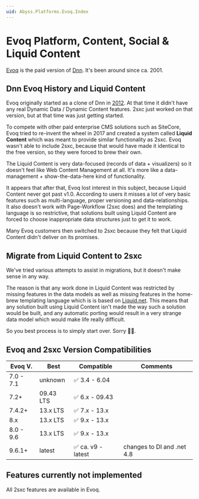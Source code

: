 ```yaml
---
uid: Abyss.Platforms.Evoq.Index
---
```


<!-- <img src="~/assets/features/platform-dnn.svg" width="100%"> -->

# Evoq Platform, Content, Social & Liquid Content

[Evoq](https://www.dnnsoftware.com/) is the paid version of [Dnn](xref:Abyss.Platforms.Dnn.Index).
It's been around since ca. 2001.

## Dnn Evoq History and Liquid Content

Evoq originally started as a clone of Dnn in [2012](https://www.dnnsoftware.com/DOCS/developers/product-versions.html).
At that time it didn't have any real Dynamic Data / Dynamic Content features.
2sxc just worked on that version, but at that time was just getting started.

To compete with other paid enterprise CMS solutions such as SiteCore,
Evoq tried to re-invent the wheel in 2017 and created a system called **Liquid Content**
which was meant to provide similar functionality as 2sxc.
Evoq wasn't able to include 2sxc, because that would have made it identical to the free version,
so they were forced to brew their own.

The Liquid Content is very data-focused (records of data + visualizers) so it doesn't feel like Web Content Management at all.
It's more like a data-management + show-the-data-here kind of functionality.

It appears that after that, Evoq lost interest in this subject, because Liquid Content never got past v1.0.
According to users it misses a lot of very basic features such as multi-language, proper versioning and data-relationships.
It also doesn't work with Page-Workflow (2sxc does) and the templating language is so restrictive,
that solutions built using Liquid Content are forced to choose inappropriate data structures just to get it to work.

Many Evoq customers then switched to 2sxc because they felt that Liquid Content didn't deliver on its promises.

## Migrate from Liquid Content to 2sxc

We've tried various attempts to assist in migrations, but it doesn't make sense in any way.

The reason is that any work done in Liquid Content was restricted by missing features in the data models
as well as missing features in the home-brew templating language which is is based on [Liquid.net](https://github.com/mikebridge/Liquid.NET).
This means that any solution built using Liquid Content isn't made the way such a solution would be built,
and any automatic porting would result in a very strange data model which would make life really difficult.

So you best process is to simply start over. Sorry 🤷🏾.

## Evoq and 2sxc Version Compatibilities

| Evoq V.   | Best       | Compatible            | Comments |
| ---       | -----      | -------------------   | --- |
| 7.0 - 7.1 | unknown    | ✅ 3.4 - 6.04         |
| 7.2+      | 09.43 LTS  | ✅ 6.x - 09.43        |
| 7.4.2+    | 13.x LTS   | ✅ 7.x - 13.x         |
| 8.x       | 13.x LTS   | ✅ 9.x - 13.x         |
| 8.0 - 9.6 | 13.x LTS   | ✅ 9.x - 13.x         |
| 9.6.1+    | latest     | ✅ ca. v9 - latest    | changes to DI and .net 4.8


## Features currently not implemented

All 2sxc features are available in Evoq.
